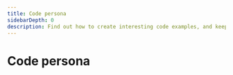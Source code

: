 ```yaml
---
title: Code persona
sidebarDepth: 0
description: Find out how to create interesting code examples, and keep the IPFS documentation consistent.
---
```


# Code persona

<ContentStatus />
